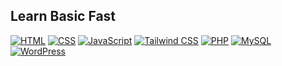## Learn Basic Fast
[![HTML]()]()
[![CSS]()]()
[![JavaScript]()]()
[![Tailwind CSS]()]()
[![PHP]()]()
[![MySQL]()]()
[![WordPress]()]()